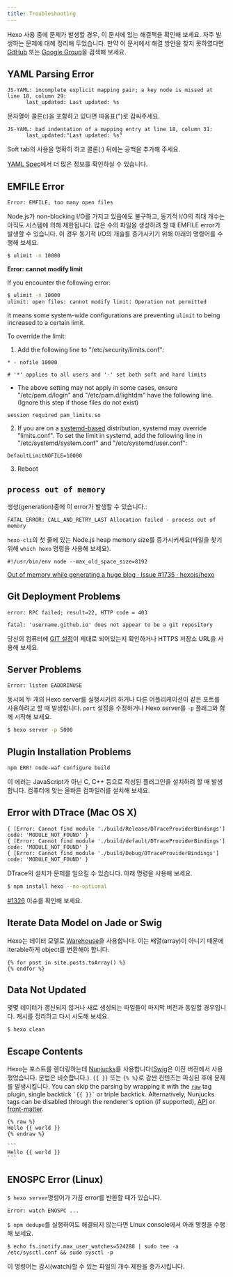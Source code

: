 ```yaml
---
title: Troubleshooting
---
```

Hexo 사용 중에 문제가 발생할 경우, 이 문서에 있는 해결책을 확인해 보세요. 자주 발생하는 문제에 대해 정리해 두었습니다. 만약 이 문서에서 해결 방안을 찾지 못하였다면 [GitHub](https://github.com/hexojs/hexo/issues) 또는 [Google Group](https://groups.google.com/group/hexo)을 검색해 보세요.

## YAML Parsing Error

``` plain
JS-YAML: incomplete explicit mapping pair; a key node is missed at line 18, column 29:
      last_updated: Last updated: %s
```

문자열이 콜론(:)을 포함하고 있다면 따옴표(")로 감싸주세요.

``` plain
JS-YAML: bad indentation of a mapping entry at line 18, column 31:
      last_updated:"Last updated: %s"
```

Soft tab의 사용을 명확히 하고 콜론(:) 뒤에는 공백을 추가해 주세요.

[YAML Spec](http://www.yaml.org/spec/1.2/spec.html)에서 더 많은 정보를 확인하실 수 있습니다.

## EMFILE Error

``` plain
Error: EMFILE, too many open files
```

Node.js가 non-blocking I/O를 가지고 있음에도 불구하고, 동기적 I/O의 최대 개수는 아직도 시스템에 의해 제한됩니다. 많은 수의 파일을 생성하려 할 때 EMFILE error가 발생할 수 있습니다. 이 경우 동기적 I/O의 개술를 증가시키기 위해 아래의 명령어를 수행해 보세요.

``` bash
$ ulimit -n 10000
```

**Error: cannot modify limit**

If you encounter the following error:

``` bash
$ ulimit -n 10000
ulimit: open files: cannot modify limit: Operation not permitted
```

It means some system-wide configurations are preventing `ulimit` to being increased to a certain limit.

To override the limit:

1. Add the following line to "/etc/security/limits.conf":

  ```
  * - nofile 10000

  # '*' applies to all users and '-' set both soft and hard limits
  ```

  * The above setting may not apply in some cases, ensure "/etc/pam.d/login" and "/etc/pam.d/lightdm" have the following line. (Ignore this step if those files do not exist)

  ```
  session required pam_limits.so
  ```

2. If you are on a [systemd-based](https://en.wikipedia.org/wiki/Systemd#Adoption) distribution, systemd may override "limits.conf". To set the limit in systemd, add the following line in "/etc/systemd/system.conf" and "/etc/systemd/user.conf":

  ```
  DefaultLimitNOFILE=10000
  ```

3. Reboot

## `process out of memory`

생성(generation)중에 이 error가 발생할 수 있습니다.:
```
FATAL ERROR: CALL_AND_RETRY_LAST Allocation failed - process out of memory
```

`hexo-cli`의 첫 줄에 있는 Node.js heap memory size를 증가시키세요(파일을 찾기 위해 `which hexo` 명령을 사용해 보세요).

```
#!/usr/bin/env node --max_old_space_size=8192
```

[Out of memory while generating a huge blog · Issue #1735 · hexojs/hexo](https://github.com/hexojs/hexo/issues/1735)

## Git Deployment Problems

``` plain
error: RPC failed; result=22, HTTP code = 403

fatal: 'username.github.io' does not appear to be a git repository
```

당신의 컴퓨터에 [GIT 설정](https://help.github.com/articles/set-up-git)이 제대로 되어있는지 확인하거나 HTTPS 저장소 URL을 사용해 보세요.

## Server Problems

``` plain
Error: listen EADDRINUSE
```

동시에 두 개의 Hexo server를 실행시키려 하거나 다른 어플리케이션이 같은 포트를 사용하려고 할 때 발생합니다. `port` 설정을 수정하거나 Hexo server를 `-p` 플래그와 함께 시작해 보세요.

``` bash
$ hexo server -p 5000
```

## Plugin Installation Problems

``` plain
npm ERR! node-waf configure build
```

이 에러는 JavaScript가 아닌 C, C++ 등으로 작성된 플러그인을 설치하려 할 때 발생합니다. 컴퓨터에 맞는 올바른 컴파일러를 설치해 보세요.

## Error with DTrace (Mac OS X)

```plain
{ [Error: Cannot find module './build/Release/DTraceProviderBindings'] code: 'MODULE_NOT_FOUND' }
{ [Error: Cannot find module './build/default/DTraceProviderBindings'] code: 'MODULE_NOT_FOUND' }
{ [Error: Cannot find module './build/Debug/DTraceProviderBindings'] code: 'MODULE_NOT_FOUND' }
```

DTrace의 설치가 문제를 일으킬 수 있습니다. 아래 명령을 사용해 보세요.
```sh
$ npm install hexo --no-optional
```
[#1326](https://github.com/hexojs/hexo/issues/1326#issuecomment-113871796) 이슈를 확인해 보세요.

## Iterate Data Model on Jade or Swig

Hexo는 데이터 모델로 [Warehouse]을 사용합니다. 이는 배열(array)이 아니기 때문에 iterable하게 object를 변환해야 합니다.

```
{% for post in site.posts.toArray() %}
{% endfor %}
```

## Data Not Updated

몇몇 데이터가 갱신되지 않거나 새로 생성되는 파일들이 마지막 버전과 동일할 경우입니다. 캐시를 정리하고 다시 시도해 보세요.

``` bash
$ hexo clean
```

## Escape Contents

Hexo는 포스트를 렌더링하는데 [Nunjucks]를 사용합니다([Swig]은 이전 버전에서 사용했었습니다. 문법은 비슷합니다.). `{{ }}` 또는 `{% %}`로 감싼 컨텐츠는 파싱된 후에 문제를 발생시킵니다. You can skip the parsing by wrapping it with the [`raw`](/docs/tag-plugins#Raw) tag plugin, single backtick ```` `{{ }}` ```` or triple backtick. 
Alternatively, Nunjucks tags can be disabled through the renderer's option (if supported), [API](/api/renderer#Disable-Nunjucks-tags) or [front-matter](/docs/front-matter).

```
{% raw %}
Hello {{ world }}
{% endraw %}
```

````
```
Hello {{ world }}
```
````

## ENOSPC Error (Linux)
`$ hexo server`명령어가 가끔 error를 반환할 때가 있습니다.
```
Error: watch ENOSPC ...
```
`$ npm dedupe`를 실행하여도 해결되지 않는다면 Linux console에서 아래 명령을 수행해 보세요.
```
$ echo fs.inotify.max_user_watches=524288 | sudo tee -a /etc/sysctl.conf && sudo sysctl -p
```
이 명령어는 감시(watch)할 수 있는 파일의 개수 제한을 증가시킵니다.

[Warehouse]: https://github.com/hexojs/warehouse
[Swig]: http://paularmstrong.github.io/swig/
[Nunjucks]: http://mozilla.github.io/nunjucks/
